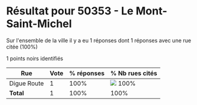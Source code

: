 # Résultat pour 50353 - Le Mont-Saint-Michel

Sur l'ensemble de la ville il y a eu 1 réponses dont 1 réponses avec une rue citée (100%)

1 points noirs identifiés

| Rue | Vote | % réponses | % Nb rues cités|
|-----|------|------------|----------------|
| Digue Route | 1 | 100% | <img src="../../img/bar_100.gif" />&nbsp;100%|
| **Total** | 1 | 100% | 100%|
